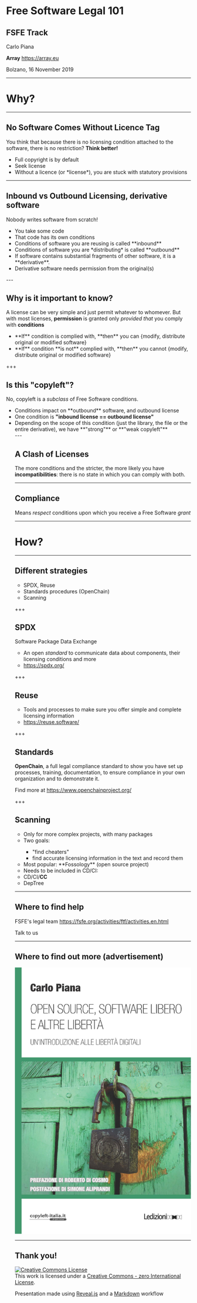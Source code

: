# Free Software Legal 101

## FSFE Track

Carlo Piana

**Array**
  https://array.eu

Bolzano, 16 November 2019

---
# Why?

---
## No Software Comes Without Licence Tag

You think that because there is no licensing condition attached to the software, there is no restriction? **Think better!**

<ul>
<li class="fragment">Full copyright is by default</li>
<li class="fragment">Seek license</li>
<li class="fragment">Without a licence (or *license*), you are stuck with statutory provisions </li>
</ul>

---
## Inbound vs Outbound Licensing, derivative software

Nobody writes software from scratch!

<ul>
<li class="fragment">You take some code</li>
<li class="fragment">That code has its own conditions</li>
<li class="fragment">Conditions of software you are reusing is called **inbound** </li>
<li class="fragment">Conditions of software you are *distributing* is called **outbound**</li>
<li class="fragment">If software contains substantial fragments of other software, it is a **derivative**.</li>
<li class="fragment">Derivative software needs permission from the original(s)</li>
</ul>
---

## Why is it important to know?

A license can be very simple and just permit whatever to whomever. But with most licenses, **permission** is granted only *provided that* you comply with **conditions**

<ul>
<li class="fragment">**If** condition is complied with, **then** you can {modify, distribute original or modified software}</li>
<li class="fragment"> **If** condition **is not** complied with, **then** you cannot {modify, distribute original or modified software}</li>
</ul>

+++

## Is this "copyleft"?

No, copyleft is a *subclass* of  Free Software conditions.
<ul>
<li class="fragment">Conditions impact on **outbound** software, and outbound license</li>
<li class="fragment">One condition is <strong>"inbound license == outbound license"</strong></li>
<li class="fragment">Depending on the scope of this condition (just the library, the file or the entire derivative), we have **"strong"** or **"weak copyleft"**
</li>
---

## A Clash of Licenses

The more conditions and the stricter, the more likely you have **incompatibilities**: there is no state in which you can comply with both.

---

## Compliance

Means *respect* conditions upon which you receive a Free Software *grant*

---

# How?

---

## Different strategies

<ul>
<li class="fragment">SPDX, Reuse </li>
<li class="fragment">Standards procedures (OpenChain)</li>
<li class="fragment">Scanning</li>
</ul>

+++

## SPDX

Software Package Data Exchange

* An open *standard* to communicate data about components, their licensing conditions and more
* <https://spdx.org/>

+++

## Reuse

* Tools and processes to make sure you offer simple and complete licensing information
* <https://reuse.software/>


+++

## Standards

**OpenChain**, a full legal compliance standard to show you have set up processes, training, documentation, to ensure compliance in your own organization and to demonstrate it.

Find more at <https://www.openchainproject.org/>

+++

## Scanning

<ul>
<li class="fragment">Only for more complex projects, with many packages</li>
<li class="fragment">Two goals:</li>
  <ul class="fragment">
  <li> "find cheaters"</li>
  <li> find accurate licensing information in the text and record them</li>
  </ul>
<li class="fragment">Most popular: **Fossology** (open source project)</li>
<li class="fragment">Needs to be included in CD/CI:</li>
<li class="fragment">CD/CI/<strong class="fragment">CC</strong></li>
<li class="fragment">DepTree</li>
</ul>

---

## Where to find help

<span>FSFE's legal team <https://fsfe.org/activities/ftf/activities.en.html></span>  <!-- .element: class="fragment" data-fragment-index="2" -->

Talk to us <!-- .element class="fragment" -->



---

## Where to find out more (advertisement)

<img class="center-img" src="markdown/assets/book_piana.jpg" />


---

## Thank you!


<div class="bottom">
<p><a rel="license" href="http://creativecommons.org/publicdomain/zero/1.0/"><img alt="Creative Commons License" style="border-width:0" src="http://i.creativecommons.org/p/zero/1.0/88x31.png" /></a><br />This work is licensed under a <a rel="license" href="http://creativecommons.org/publicdomain/zero/1.0/">Creative Commons - zero International License</a>.
</p>

Presentation made using [Reveal.js][81aa3153] and a [Markdown](https://daringfireball.net/projects/markdown/syntax) workflow

</div>

  [81aa3153]: https://revealjs.com/ "Reveal"
